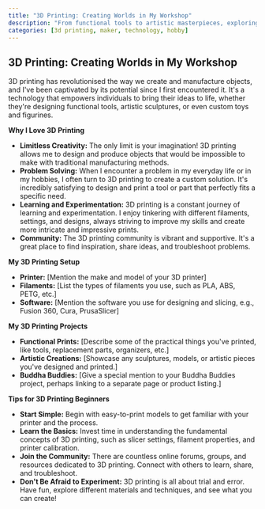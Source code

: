 ```yaml
---
title: "3D Printing: Creating Worlds in My Workshop"
description: "From functional tools to artistic masterpieces, exploring the endless possibilities of 3D printing."
categories: [3d printing, maker, technology, hobby]
---
```


## 3D Printing: Creating Worlds in My Workshop

3D printing has revolutionised the way we create and manufacture objects, and I've been captivated by its potential since I first encountered it. It's a technology that empowers individuals to bring their ideas to life, whether they're designing functional tools, artistic sculptures, or even custom toys and figurines.

**Why I Love 3D Printing**

*   **Limitless Creativity:** The only limit is your imagination! 3D printing allows me to design and produce objects that would be impossible to make with traditional manufacturing methods.
*   **Problem Solving:** When I encounter a problem in my everyday life or in my hobbies, I often turn to 3D printing to create a custom solution. It's incredibly satisfying to design and print a tool or part that perfectly fits a specific need.
*   **Learning and Experimentation:** 3D printing is a constant journey of learning and experimentation.  I enjoy tinkering with different filaments, settings, and designs, always striving to improve my skills and create more intricate and impressive prints.
*   **Community:** The 3D printing community is vibrant and supportive. It's a great place to find inspiration, share ideas, and troubleshoot problems.

**My 3D Printing Setup**

*   **Printer:** [Mention the make and model of your 3D printer]
*   **Filaments:** [List the types of filaments you use, such as PLA, ABS, PETG, etc.]
*   **Software:** [Mention the software you use for designing and slicing, e.g., Fusion 360, Cura, PrusaSlicer]

**My 3D Printing Projects**

*   **Functional Prints:** [Describe some of the practical things you've printed, like tools, replacement parts, organizers, etc.]
*   **Artistic Creations:** [Showcase any sculptures, models, or artistic pieces you've designed and printed.]
*   **Buddha Buddies:** [Give a special mention to your Buddha Buddies project, perhaps linking to a separate page or product listing.]

**Tips for 3D Printing Beginners**

*   **Start Simple:** Begin with easy-to-print models to get familiar with your printer and the process.
*   **Learn the Basics:** Invest time in understanding the fundamental concepts of 3D printing, such as slicer settings, filament properties, and printer calibration.
*   **Join the Community:** There are countless online forums, groups, and resources dedicated to 3D printing. Connect with others to learn, share, and troubleshoot.
*   **Don't Be Afraid to Experiment:**  3D printing is all about trial and error. Have fun, explore different materials and techniques, and see what you can create!
